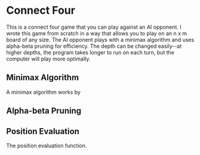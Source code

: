 # Connect Four

This is a connect four game that you can play against an AI opponent. I wrote this game from scratch in a way that allows you to play on an n x m board of any size. The AI opponent plays with a minimax algorithm and uses alpha-beta pruning for efficiency. The depth can be changed easily--at higher depths, the program takes longer to run on each turn, but the computer will play more optimally. 

## Minimax Algorithm
A minimax algorithm works by

## Alpha-beta Pruning

## Position Evaluation
The position evaluation function.
